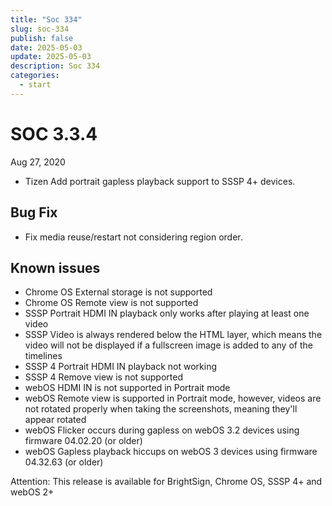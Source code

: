 ```yaml
---
title: "Soc 334"
slug: soc-334
publish: false
date: 2025-05-03
update: 2025-05-03
description: Soc 334
categories:
  - start
---
```


SOC 3.3.4
=========

Aug 27, 2020

* Tizen Add portrait gapless playback support to SSSP 4+ devices.

Bug Fix
-------

* Fix media reuse/restart not considering region order.

Known issues
------------

* Chrome OS External storage is not supported
* Chrome OS Remote view is not supported
* SSSP Portrait HDMI IN playback only works after playing at least one video
* SSSP Video is always rendered below the HTML layer, which means the video will not be displayed if a fullscreen image is added to any of the timelines
* SSSP 4 Portrait HDMI IN playback not working
* SSSP 4 Remove view is not supported
* webOS HDMI IN is not supported in Portrait mode
* webOS Remote view is supported in Portrait mode, however, videos are not rotated properly when taking the screenshots, meaning they'll appear rotated
* webOS Flicker occurs during gapless on webOS 3.2 devices using firmware 04.02.20 (or older)
* webOS Gapless playback hiccups on webOS 3 devices using firmware 04.32.63 (or older)

Attention: This release is available for BrightSign, Chrome OS, SSSP 4+ and webOS 2+
